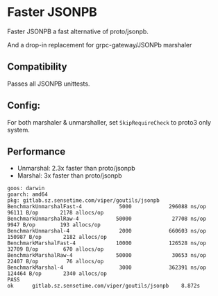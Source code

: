Faster JSONPB
==========

Faster JSONPB a fast alternative of proto/jsonpb.

And a drop-in replacement for grpc-gateway/JSONPb marshaler

## Compatibility

Passes all JSONPB unittests.

## Config:

For both marshaler & unmarshaller, set `SkipRequireCheck` to proto3 only
system.

## Performance

- Unmarshal: 2.3x faster than proto/jsonpb
- Marshal: 3x faster than proto/jsonpb

```
goos: darwin
goarch: amd64
pkg: gitlab.sz.sensetime.com/viper/goutils/jsonpb
BenchmarkUnmarshalFast-4            5000            296088 ns/op           96111 B/op       2178 allocs/op
BenchmarkUnmarshalRaw-4            50000             27708 ns/op            9947 B/op        193 allocs/op
BenchmarkUnmarshal-4                2000            660603 ns/op          150987 B/op       2182 allocs/op
BenchmarkMarshalFast-4             10000            126528 ns/op           32709 B/op        670 allocs/op
BenchmarkMarshalRaw-4              50000             30653 ns/op           22407 B/op         76 allocs/op
BenchmarkMarshal-4                  3000            362391 ns/op          124464 B/op       2340 allocs/op
PASS
ok      gitlab.sz.sensetime.com/viper/goutils/jsonpb    8.872s
```
